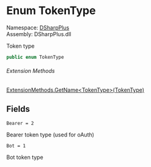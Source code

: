 # Enum TokenType

Namespace: [DSharpPlus](DSharpPlus.md)  
Assembly: DSharpPlus.dll

Token type

```csharp
public enum TokenType
```

###### Extension Methods

[ExtensionMethods.GetName<TokenType\>\(TokenType\)](DSharpPlus.SlashCommands.ExtensionMethods.md\#DSharpPlus\_SlashCommands\_ExtensionMethods\_GetName\_\_1\_\_\_0\_)

## Fields

`Bearer = 2` 

Bearer token type (used for oAuth)

`Bot = 1` 

Bot token type

